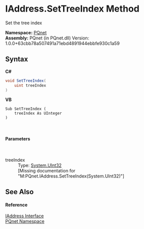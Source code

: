# IAddress.SetTreeIndex Method 
 

Set the tree index

**Namespace:**&nbsp;<a href="fc4f881f-e121-9cf0-ed49-65bf6b5a005d">PQnet</a><br />**Assembly:**&nbsp;PQnet (in PQnet.dll) Version: 1.0.0+63cbb78a507491a71ebd4891944ebbfe930c1a59

## Syntax

**C#**<br />
``` C#
void SetTreeIndex(
	uint treeIndex
)
```

**VB**<br />
``` VB
Sub SetTreeIndex ( 
	treeIndex As UInteger
)
```

<br />

#### Parameters
&nbsp;<dl><dt>treeIndex</dt><dd>Type: <a href="https://docs.microsoft.com/dotnet/api/system.uint32" target="_blank" rel="noopener noreferrer">System.UInt32</a><br />\[Missing <param name="treeIndex"/> documentation for "M:PQnet.IAddress.SetTreeIndex(System.UInt32)"\]</dd></dl>

## See Also


#### Reference
<a href="0d09dc6c-e06b-a49c-cc7d-919d9f4e2b9d">IAddress Interface</a><br /><a href="fc4f881f-e121-9cf0-ed49-65bf6b5a005d">PQnet Namespace</a><br />